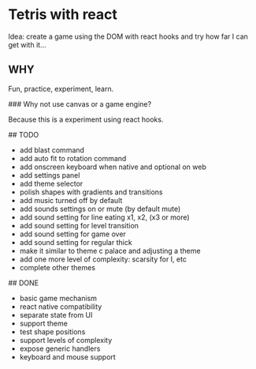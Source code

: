 # Tetris with react

Idea: create a game using the DOM with react hooks and try how far I can get with it...

## WHY

Fun, practice, experiment, learn.

### Why not use canvas or a game engine?

Because this is a experiment using react hooks.

## TODO

- add blast command
- add auto fit to rotation command
- add onscreen keyboard when native and optional on web
- add settings panel
- add theme selector
- polish shapes with gradients and transitions
- add music turned off by default
- add sounds settings on or mute (by default mute)
- add sound setting for line eating x1, x2, (x3 or more)
- add sound setting for level transition
- add sound setting for game over
- add sound setting for regular thick
- make it similar to theme c palace and adjusting a theme
- add one more level of complexity: scarsity for I, etc
- complete other themes

## DONE

- basic game mechanism
- react native compatibility
- separate state from UI
- support theme
- test shape positions
- support levels of complexity
- expose generic handlers
- keyboard and mouse support

